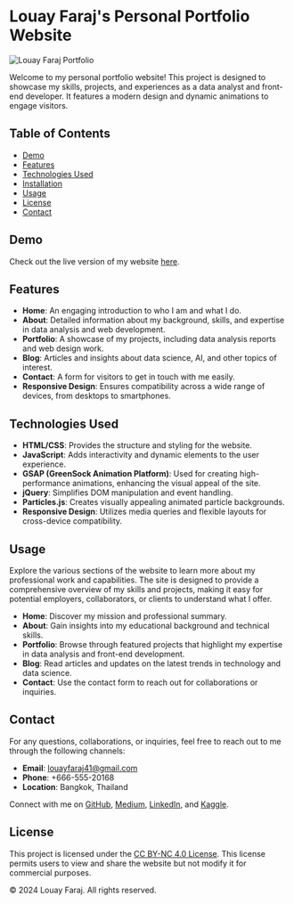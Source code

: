 # Louay Faraj's Personal Portfolio Website

![Louay Faraj Portfolio]()

Welcome to my personal portfolio website! This project is designed to showcase my skills, projects, and experiences as a data analyst and front-end developer. It features a modern design and dynamic animations to engage visitors.

## Table of Contents

- [Demo](#demo)
- [Features](#features)
- [Technologies Used](#technologies-used)
- [Installation](#installation)
- [Usage](#usage)
- [License](#license)
- [Contact](#contact)

## Demo

Check out the live version of my website [here](https://louaytheanalyst.netlify.app/#contact).

## Features

- **Home**: An engaging introduction to who I am and what I do.
- **About**: Detailed information about my background, skills, and expertise in data analysis and web development.
- **Portfolio**: A showcase of my projects, including data analysis reports and web design work.
- **Blog**: Articles and insights about data science, AI, and other topics of interest.
- **Contact**: A form for visitors to get in touch with me easily.
- **Responsive Design**: Ensures compatibility across a wide range of devices, from desktops to smartphones.

## Technologies Used

- **HTML/CSS**: Provides the structure and styling for the website.
- **JavaScript**: Adds interactivity and dynamic elements to the user experience.
- **GSAP (GreenSock Animation Platform)**: Used for creating high-performance animations, enhancing the visual appeal of the site.
- **jQuery**: Simplifies DOM manipulation and event handling.
- **Particles.js**: Creates visually appealing animated particle backgrounds.
- **Responsive Design**: Utilizes media queries and flexible layouts for cross-device compatibility.

## Usage

Explore the various sections of the website to learn more about my professional work and capabilities. The site is designed to provide a comprehensive overview of my skills and projects, making it easy for potential employers, collaborators, or clients to understand what I offer.

- **Home**: Discover my mission and professional summary.
- **About**: Gain insights into my educational background and technical skills.
- **Portfolio**: Browse through featured projects that highlight my expertise in data analysis and front-end development.
- **Blog**: Read articles and updates on the latest trends in technology and data science.
- **Contact**: Use the contact form to reach out for collaborations or inquiries.

## Contact

For any questions, collaborations, or inquiries, feel free to reach out to me through the following channels:

- **Email**: [louayfaraj41@gmail.com](mailto:louayfaraj41@gmail.com)
- **Phone**: +666-555-20168
- **Location**: Bangkok, Thailand

Connect with me on [GitHub](https://github.com/louayfj), [Medium](https://medium.com/@louayaraj), [LinkedIn](https://www.linkedin.com/in/louayfaraj/), and [Kaggle](https://www.kaggle.com/louayfaraj).

## License

This project is licensed under the [CC BY-NC 4.0 License](https://creativecommons.org/licenses/by-nc/4.0/). This license permits users to view and share the website but not modify it for commercial purposes.

&copy; 2024 Louay Faraj. All rights reserved.
